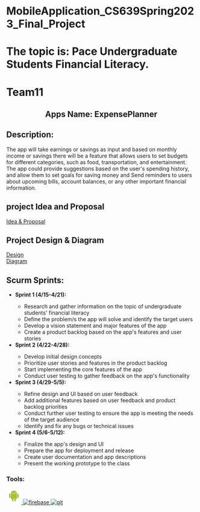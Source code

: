 # MobileApplication_CS639Spring2023_Final_Project
# The topic is: Pace Undergraduate Students Financial Literacy.
<h1 align="left">Team11</h1>
<h2 align="center">Apps Name: ExpensePlanner<h2>
<h2>Description:</h2>
<p>The app will take earnings or savings as input and based on  monthly income or savings there will be a feature that allows users to set budgets for different categories, such as food, transportation, and entertainment. The app could provide suggestions based on the user's spending history, and allow them to set goals for saving money and Send reminders to users about upcoming bills, account balances, or any other important financial information.</p>

 <h2>project Idea and Proposal</h2>
 <a href="https://docs.google.com/document/d/1SHr84sZDCYX8ukC5oxG8gsNXM0fObPc1V4KU9qZtBS0/edit?usp=sharing">Idea & Proposal</a>
 <h2>Project Design & Diagram</h2>
 <a href="https://docs.google.com/document/d/1SHr84sZDCYX8ukC5oxG8gsNXM0fObPc1V4KU9qZtBS0/edit?usp=sharing">Design</a>
 </br>
 <a href="https://drive.google.com/file/d/1PVrBvYp1MSmkw11RnukLRKs8OMn6_4s8/view?usp=share_link">Diagram</a>
<h2>Scurm Sprints:</h2>
<ul>
  <li><strong>Sprint 1 (4/15-4/21):</strong></li>
  <ul>
    <li>Research and gather information on the topic of undergraduate students' financial literacy</li>
    <li>Define the problem/s the app will solve and identify the target users</li>
    <li>Develop a vision statement and major features of the app</li>
    <li>Create a product backlog based on the app's features and user stories</li>
  </ul>
  <li><strong>Sprint 2 (4/22-4/28):</strong></li>
  <ul>
    <li>Develop initial design concepts</li>
    <li>Prioritize user stories and features in the product backlog</li>
    <li>Start implementing the core features of the app</li>
    <li>Conduct user testing to gather feedback on the app's functionality</li>
  </ul>
  <li><strong>Sprint 3 (4/29-5/5):</strong></li>
  <ul>
    <li>Refine design and UI based on user feedback</li>
    <li>Add additional features based on user feedback and product backlog priorities</li>
    <li>Conduct further user testing to ensure the app is meeting the needs of the target audience</li>
    <li>Identify and fix any bugs or technical issues</li>
  </ul>
  <li><strong>Sprint 4 (5/6-5/12):</strong></li>
  <ul>
    <li>Finalize the app's design and UI</li>
    <li>Prepare the app for deployment and release</li>
    <li>Create user documentation and app descriptions</li>
    <li>Present the working prototype to the class</li>
  </ul>
</ul>



<h3 align="left">Tools:</h3>
<p align="left">
 <a href="https://developer.android.com" target="_blank" rel="noreferrer">
 <img src="https://raw.githubusercontent.com/devicons/devicon/master/icons/android/android-original-wordmark.svg" alt="android" width="40" height="40"/>
 </a> 
 <a href="https://firebase.google.com/" target="_blank" rel="noreferrer"> 
 <img src="https://www.vectorlogo.zone/logos/firebase/firebase-icon.svg" alt="firebase" width="40" height="40"/> 
 </a> 
 <a href="https://git-scm.com/" target="_blank" rel="noreferrer"> 
  <img src="https://www.vectorlogo.zone/logos/git-scm/git-scm-icon.svg" alt="git" width="40" height="40"/> 
 </a> 
 </p>




